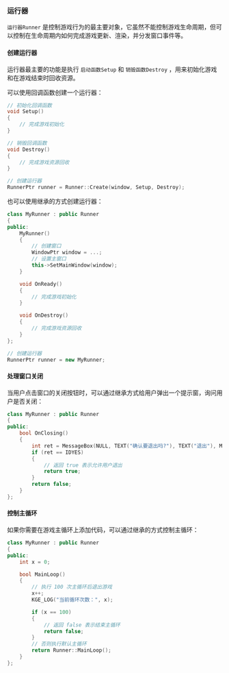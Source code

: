 ### 运行器

`运行器Runner` 是控制游戏行为的最主要对象，它虽然不能控制游戏生命周期，但可以控制在生命周期内如何完成游戏更新、渲染，并分发窗口事件等。

#### 创建运行器

运行器最主要的功能是执行 `启动函数Setup` 和 `销毁函数Destroy` ，用来初始化游戏和在游戏结束时回收资源。

可以使用回调函数创建一个运行器：

```cpp
// 初始化回调函数
void Setup()
{
    // 完成游戏初始化
}

// 销毁回调函数
void Destroy()
{
    // 完成游戏资源回收
}

// 创建运行器
RunnerPtr runner = Runner::Create(window, Setup, Destroy);
```

也可以使用继承的方式创建运行器：

```cpp
class MyRunner : public Runner
{
public:
    MyRunner()
    {
        // 创建窗口
        WindowPtr window = ...;
        // 设置主窗口
        this->SetMainWindow(window);
    }

    void OnReady()
    {
        // 完成游戏初始化
    }

    void OnDestroy()
    {
        // 完成游戏资源回收
    }
};

// 创建运行器
RunnerPtr runner = new MyRunner;
```

#### 处理窗口关闭

当用户点击窗口的关闭按钮时，可以通过继承方式给用户弹出一个提示窗，询问用户是否关闭：

```cpp
class MyRunner : public Runner
{
public:
    bool OnClosing()
    {
        int ret = MessageBox(NULL, TEXT("确认要退出吗?"), TEXT("退出"), MB_YESNO | MB_ICONQUESTION);
        if (ret == IDYES)
        {
            // 返回 true 表示允许用户退出
            return true;
        }
        return false;
    }
};
```

#### 控制主循环

如果你需要在游戏主循环上添加代码，可以通过继承的方式控制主循环：

```cpp
class MyRunner : public Runner
{
public:
    int x = 0;

    bool MainLoop()
    {
        // 执行 100 次主循环后退出游戏
        x++;
        KGE_LOG("当前循环次数：", x);

        if (x == 100)
        {
            // 返回 false 表示结束主循环
            return false;
        }
        // 否则执行默认主循环
        return Runner::MainLoop();
    }
};
```

